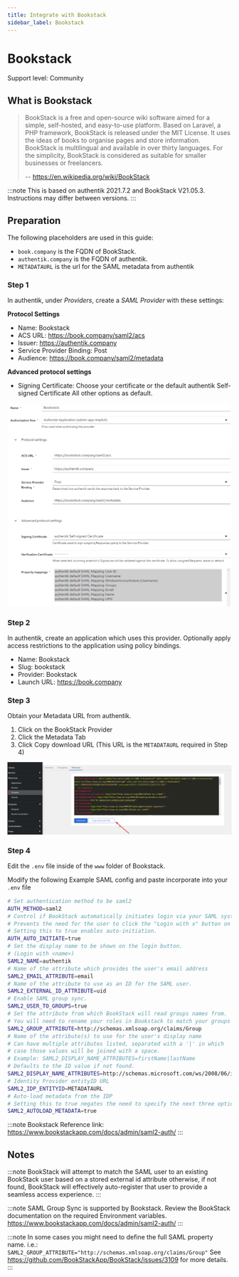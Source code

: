 ```yaml
---
title: Integrate with Bookstack
sidebar_label: Bookstack
---
```


# Bookstack

<span class="badge badge--secondary">Support level: Community</span>

## What is Bookstack

> BookStack is a free and open-source wiki software aimed for a simple, self-hosted, and easy-to-use platform. Based on Laravel, a PHP framework, BookStack is released under the MIT License. It uses the ideas of books to organise pages and store information. BookStack is multilingual and available in over thirty languages. For the simplicity, BookStack is considered as suitable for smaller businesses or freelancers.
>
> -- https://en.wikipedia.org/wiki/BookStack

:::note
This is based on authentik 2021.7.2 and BookStack V21.05.3. Instructions may differ between versions.
:::

## Preparation

The following placeholders are used in this guide:

- `book.company` is the FQDN of BookStack.
- `authentik.company` is the FQDN of authentik.
- `METADATAURL` is the url for the SAML metadata from authentik

### Step 1

In authentik, under _Providers_, create a _SAML Provider_ with these settings:

**Protocol Settings**

- Name: Bookstack
- ACS URL: https://book.company/saml2/acs
- Issuer: https://authentik.company
- Service Provider Binding: Post
- Audience: https://book.company/saml2/metadata

**Advanced protocol settings**

- Signing Certificate: Choose your certificate or the default authentik Self-signed Certificate
  All other options as default.

![](./authentik_saml_bookstack.png)

### Step 2

In authentik, create an application which uses this provider. Optionally apply access restrictions to the application using policy bindings.

- Name: Bookstack
- Slug: bookstack
- Provider: Bookstack
- Launch URL: https://book.company

### Step 3

Obtain your Metadata URL from authentik.

1. Click on the BookStack Provider
2. Click the Metadata Tab
3. Click Copy download URL (This URL is the `METADATAURL` required in Step 4)

![](./metadataurl.png)

### Step 4

Edit the `.env` file inside of the `www` folder of Bookstack.

Modify the following Example SAML config and paste incorporate into your `.env` file

```bash
# Set authentication method to be saml2
AUTH_METHOD=saml2
# Control if BookStack automatically initiates login via your SAML system if it's the only authentication method.
# Prevents the need for the user to click the "Login with x" button on the login page.
# Setting this to true enables auto-initiation.
AUTH_AUTO_INITIATE=true
# Set the display name to be shown on the login button.
# (Login with <name>)
SAML2_NAME=authentik
# Name of the attribute which provides the user's email address
SAML2_EMAIL_ATTRIBUTE=email
# Name of the attribute to use as an ID for the SAML user.
SAML2_EXTERNAL_ID_ATTRIBUTE=uid
# Enable SAML group sync.
SAML2_USER_TO_GROUPS=true
# Set the attribute from which BookStack will read groups names from.
# You will need to rename your roles in Bookstack to match your groups in authentik.
SAML2_GROUP_ATTRIBUTE=http://schemas.xmlsoap.org/claims/Group
# Name of the attribute(s) to use for the user's display name
# Can have multiple attributes listed, separated with a '|' in which
# case those values will be joined with a space.
# Example: SAML2_DISPLAY_NAME_ATTRIBUTES=firstName|lastName
# Defaults to the ID value if not found.
SAML2_DISPLAY_NAME_ATTRIBUTES=http://schemas.microsoft.com/ws/2008/06/identity/claims/windowsaccountname
# Identity Provider entityID URL
SAML2_IDP_ENTITYID=METADATAURL
# Auto-load metadata from the IDP
# Setting this to true negates the need to specify the next three options
SAML2_AUTOLOAD_METADATA=true

```

:::note
Bookstack Reference link: https://www.bookstackapp.com/docs/admin/saml2-auth/
:::

## Notes

:::note
BookStack will attempt to match the SAML user to an existing BookStack user based on a stored external id attribute otherwise, if not found, BookStack will effectively auto-register that user to provide a seamless access experience.
:::

:::note
SAML Group Sync is supported by Bookstack. Review the BookStack documentation on the required Environment variables. https://www.bookstackapp.com/docs/admin/saml2-auth/
:::

:::note
In some cases you might need to define the full SAML property name.
i.e.: `SAML2_GROUP_ATTRIBUTE="http://schemas.xmlsoap.org/claims/Group"`
See https://github.com/BookStackApp/BookStack/issues/3109 for more details.
:::
